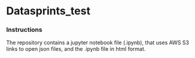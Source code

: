 # Datasprints_test

### Instructions

The repository contains a jupyter notebook file (.ipynb), that uses AWS S3 links to open json files, and the .ipynb file in html format. 
